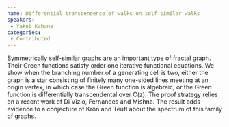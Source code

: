 ```yaml
--- 
name: Differential transcendence of walks on self similar walks 
speakers: 
 - Yakob Kahane  
categories:
 - Contributed
--- 
```

 
Symmetrically self-similar graphs are an important type of fractal graph. Their Green functions satisfy order one iterative functional equations. We show when the branching number of a generating cell is two, either the graph is a star consisting of finitely many one-sided lines meeting at an origin vertex, in which case the Green function is algebraic, or the Green function is differentially transcendental over C(z). The proof strategy relies on a recent work of Di Vizio, Fernandes and Mishna. The result adds evidence to a conjecture of Krön and Teufl about the spectrum of this family of graphs. 